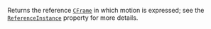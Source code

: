 Returns the reference [`CFrame`](https://create.roblox.com/docs/reference/engine/datatypes/CFrame) in which motion is expressed; see
the [`ReferenceInstance`](https://create.roblox.com/docs/reference/engine/classes/DragDetector#ReferenceInstance) property for
more details.